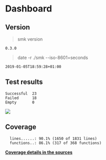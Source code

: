 Dashboard
=========

Version
-------
> smk version

```
0.3.0
```

> date -r ./smk --iso-8601=seconds

```
2019-01-05T18:59:28+01:00
```

Test results
------------
```
Successful  23
Failed      18
Empty       0
```
![](img/tests.png)

Coverage
--------

```
  lines......: 90.1% (1650 of 1831 lines)
  functions..: 86.1% (317 of 368 functions)
```

[**Coverage details in the sources**](http://lionel.draghi.free.fr/smk/lcov/src/index.html)

